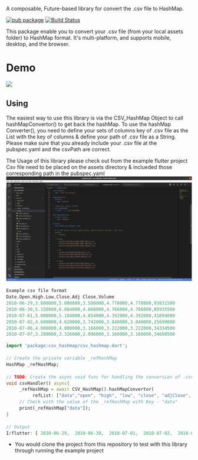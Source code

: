 A composable, Future-based library for convert the .csv file to HashMap.

[![pub package](https://img.shields.io/pub/v/http.svg)](https://pub.dev/packages/http)
[![Build Status](https://travis-ci.org/dart-lang/http.svg?branch=master)](https://travis-ci.org/dart-lang/http)

This package enable you to convert your .csv file (from your local assets folder) to HashMap format. It's multi-platform, and supports mobile, desktop,
and the browser.
# Demo
![](refMaterials/flutter-csv-hashMap.gif)


## Using

The easiest way to use this library is via the CSV_HashMap Object to call hashMapConvertor() to get back the hashMap. To use the hashMap Converter(), you need to define your sets of columns key of .csv file as the List with the key of columns & define your path of .csv file as a String. Please make sure that you already include your .csv file at the pubspec.yaml and the csvPath are correct.

The Usage of this library please check out from the example flutter project
Csv file need to be placed on the assets directory & inclueded those corresponding path in the pubspec.yaml
![](refMaterials/csvPath.png)




```dart
Example csv file format
Date,Open,High,Low,Close,Adj Close,Volume
2010-06-29,3.800000,5.000000,3.508000,4.778000,4.778000,93831500
2010-06-30,5.158000,6.084000,4.660000,4.766000,4.766000,85935500
2010-07-01,5.000000,5.184000,4.054000,4.392000,4.392000,41094000
2010-07-02,4.600000,4.620000,3.742000,3.840000,3.840000,25699000
2010-07-06,4.000000,4.000000,3.166000,3.222000,3.222000,34334500
2010-07-07,3.280000,3.326000,2.996000,3.160000,3.160000,34608500
```

```dart
import 'package:csv_hashmap/csv_hashmap.dart';

// Create the private variable _refHashMap
HashMap _refHashMap;

// TODO: Create the async void func for handling the conversion of .csv file to HashMap
void csvHandler() async{
     _refHashMap = await CSV_HashMap().hashMapConvertor(
          refList: ["data","open", "high", "low", "close", "adjClose", "vol"], csvPath: "assets/chartData/TSLA/TSLA_Daily.csv");
     // Check with the value of the _refHashMap with Key - "data"
     print(_refHashMap["data"]);
}

// Output
I/flutter: [ 2010-06-29,  2010-06-30,  2010-07-01,  2010-07-02,  2010-07-06,  2010-07-07,  2010-07-08,  2010-07-09,  2010-07-12,  2010-07-13,  2010-07-14,  2010-07-15,  2010-07-16,  2010-07-19,  2010-07-20,  2010-07-21,  2010-07-22,  2010-07-23,  2010-07-26,  2010-07-27,  2010-07-28,  2010-07-29,  2010-07-30,  2010-08-02,  2010-08-03,  2010-08-04,  2010-08-05,  2010-08-06,  2010-08-09,  2010-08-10,  2010-08-11,  2010-08-12,  2010-08-13,  2010-08-16,  2010-08-17,  2010-08-18,  2010-08-19,  2010-08-20,  2010-08-23,  2010-08-24,  2010-08-25,  2010-08-26,  2010-08-27,  2010-08-30,  2010-08-31,  2010-09-01,  2010-09-02,  2010-09-03,  2010-09-07,  2010-09-08,  2010-09-09,  2010-09-10,  2010-09-13,  2010-09-14,  2010-09-15,  2010-09-16,  2010-09-17,  2010-09-20,  2010-09-21,  2010-09-22,  2010-09-23,  2010-09-24,  2010-09-27,  2010-09-28,  2010-09-29,  2010-09-30,  2010-10-01,  2010-10-04,  2010-10-05,  2010-10-06,  2010-10-07,  2010-10-08,  2010-10-11,  2010-10-12,  2010-10-13,  2010-10-14,  2010-10-15,  2010-10-18,  2010-10 ...  ...  ...  ...
```

* You would clone the project from this repository to test with this library through running the example project 